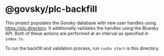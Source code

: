 # @govsky/plc-backfill

This project populates the Govsky database with new user handles using https://plc.directory. It additionally validates the handles using the Bluesky API. Both of these actions are performed at an interval as specified in `index.ts`.

To run the backfill and validation process, run `rushx start` is this directory.
